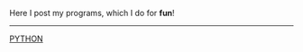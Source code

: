 Here I post my programs, which I do for **fun**!
***
[PYTHON](https://raw.githubusercontent.com/xzxADIxzx/MyPy/master/PyIcon.png) 